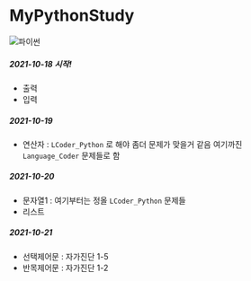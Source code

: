 # MyPythonStudy


![파이썬](https://media.vlpt.us/images/taeil77/post/0860d033-75cf-4101-b236-1a261c8c2c8a/python.png)

##### 2021-10-18 시작!
- 출력
- 입력

##### 2021-10-19
- 연산자 :  `LCoder_Python` 로 해야 좀더 문제가 맞을거 같음 여기까진 `Language_Coder` 문제들로 함

##### 2021-10-20
- 문자열1 : 여기부터는 정올 `LCoder_Python` 문제들
- 리스트

##### 2021-10-21
- 선택제어문 : 자가진단 1-5
- 반목제어문 : 자가진단 1-2

